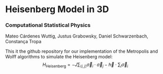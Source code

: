 # Heisenberg Model in 3D
### Computational Statistical Physics
Mateo Cárdenes Wuttig, Justus Grabowsky, Daniel Schwarzenbach, Constança Tropa

This it the github repository for our implementation of the Metropolis and Wolff algorithms to simulate the Heisenberg model:
$$ H_{\text{Heisenberg}} = - J \sum_{\langle i,j \rangle} \vec{\sigma}_i \cdot \vec{\sigma}_j - \vec{h} \cdot \sum_i \vec{\sigma}_i $$
